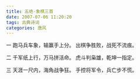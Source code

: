 ```yaml
---
title: 五绝·象棋三首
date: 2007-07-06 11:20:20
tags: 古典诗词
categories: 唐风
---
```

一
跑马兵车象，输赢手上分。
出棋争胜败，战死不流痕。

二
千军纸上行，万马拼活命。
虎斗判枭雄，乾坤一指定。

三
天涯一尺内，海角战争狂。
手控将军令，兵亡步不慌。